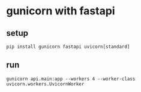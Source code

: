 # gunicorn with fastapi

## setup

```shell
pip install gunicorn fastapi uvicorn[standard]
```

## run

```shell
gunicorn api.main:app --workers 4 --worker-class uvicorn.workers.UvicornWorker
```

